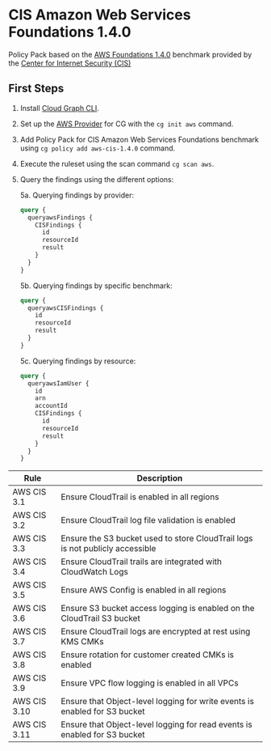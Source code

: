 # CIS Amazon Web Services Foundations 1.4.0

Policy Pack based on the [AWS Foundations 1.4.0](https://docs.aws.amazon.com/audit-manager/latest/userguide/CIS-1-4.html) benchmark provided by the [Center for Internet Security (CIS)](https://www.cisecurity.org/benchmark/amazon_web_services/)

## First Steps

1. Install [Cloud Graph CLI](https://docs.cloudgraph.dev/quick-start).
2. Set up the [AWS Provider](https://www.npmjs.com/package/@cloudgraph/cg-provider-aws) for CG with the `cg init aws` command.
3. Add Policy Pack for CIS Amazon Web Services Foundations benchmark using `cg policy add aws-cis-1.4.0` command.
4. Execute the ruleset using the scan command `cg scan aws`.
5. Query the findings using the different options:

   5a. Querying findings by provider:

   ```graphql
   query {
     queryawsFindings {
       CISFindings {
         id
         resourceId
         result
       }
     }
   }
   ```

   5b. Querying findings by specific benchmark:

   ```graphql
   query {
     queryawsCISFindings {
       id
       resourceId
       result
     }
   }
   ```

   5c. Querying findings by resource:

   ```graphql
   query {
     queryawsIamUser {
       id
       arn
       accountId
       CISFindings {
         id
         resourceId
         result
       }
     }
   }
   ```

| Rule          | Description                                                                                                                 |
| ------------  | --------------------------------------------------------------------------------------------------------------------------- |
| AWS CIS 3.1   | Ensure CloudTrail is enabled in all regions                                                                                 |
| AWS CIS 3.2   | Ensure CloudTrail log file validation is enabled                                                                            |
| AWS CIS 3.3   | Ensure the S3 bucket used to store CloudTrail logs is not publicly accessible                                               |
| AWS CIS 3.4   | Ensure CloudTrail trails are integrated with CloudWatch Logs                                                                |
| AWS CIS 3.5   | Ensure AWS Config is enabled in all regions                                                                                 |
| AWS CIS 3.6   | Ensure S3 bucket access logging is enabled on the CloudTrail S3 bucket                                                      |
| AWS CIS 3.7   | Ensure CloudTrail logs are encrypted at rest using KMS CMKs                                                                 |
| AWS CIS 3.8   | Ensure rotation for customer created CMKs is enabled                                                                        |
| AWS CIS 3.9   | Ensure VPC flow logging is enabled in all VPCs                                                                              |
| AWS CIS 3.10  | Ensure that Object-level logging for write events is enabled for S3 bucket                                                  |
| AWS CIS 3.11  | Ensure that Object-level logging for read events is enabled for S3 bucket                                                   |

